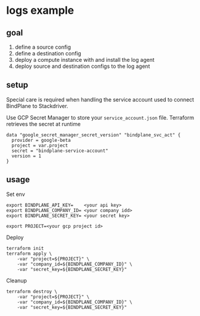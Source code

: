 # logs example

## goal

1) define a source config
2) define a destination config
3) deploy a compute instance with and install the log agent
4) deploy source and destination configs to the log agent

## setup

Special care is required when handling the service account used to connect
BindPlane to Stackdriver.

Use GCP Secret Manager to store your `service_account.json` file.
Terraform retrieves the secret at runtime
```
data "google_secret_manager_secret_version" "bindplane_svc_act" {
  provider = google-beta
  project = var.project
  secret = "bindplane-service-account"
  version = 1
}
```

## usage

Set env
```
export BINDPLANE_API_KEY=    <your api key>
export BINDPLANE_COMPANY_ID= <your company idd>
export BINDPLANE_SECRET_KEY= <your secret key>

export PROJECT=<your gcp project id>
```

Deploy
```
terraform init
terraform apply \
    -var "project=${PROJECT}" \
    -var "company_id=${BINDPLANE_COMPANY_ID}" \
    -var "secret_key=${BINDPLANE_SECRET_KEY}"
```

Cleanup
```
terraform destroy \
    -var "project=${PROJECT}" \
    -var "company_id=${BINDPLANE_COMPANY_ID}" \
    -var "secret_key=${BINDPLANE_SECRET_KEY}"
```
